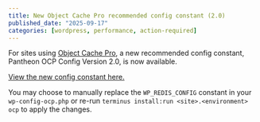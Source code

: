 ```yaml
---
title: New Object Cache Pro recommended config constant (2.0)
published_date: "2025-09-17"
categories: [wordpress, performance, action-required]
---
```


For sites using [Object Cache Pro](/object-cache/wordpress), a new recommended config constant, Pantheon OCP Config Version 2.0, is now available.

[View the new config constant here.](/object-cache/wordpress#wp_redis_config-constant)

You may choose to manually replace the `WP_REDIS_CONFIG` constant in your `wp-config-ocp.php` or re-run `terminus install:run <site>.<environment> ocp` to apply the changes.